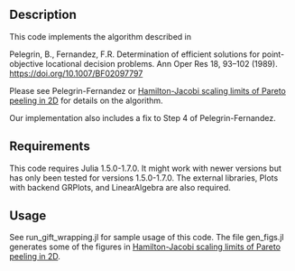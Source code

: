 ## Description

This code implements the algorithm described in

Pelegrin, B., Fernandez, F.R. Determination of efficient solutions for point-objective locational decision problems. Ann Oper Res 18, 93–102 (1989). https://doi.org/10.1007/BF02097797

Please see Pelegrin-Fernandez or [Hamilton-Jacobi scaling limits of Pareto peeling in 2D](https://arxiv.org/abs/2110.06016) for details on the algorithm. 

Our implementation also includes a fix to Step 4 of Pelegrin-Fernandez. 

## Requirements
This code requires Julia 1.5.0-1.7.0. It might work with newer versions but has only been tested for versions 1.5.0-1.7.0. The external libraries, Plots with backend GRPlots, and LinearAlgebra are also required. 

## Usage 
See run_gift_wrapping.jl for sample usage of this code. The file gen_figs.jl generates some of the figures in [Hamilton-Jacobi scaling limits of Pareto peeling in 2D](https://arxiv.org/abs/2110.06016).
